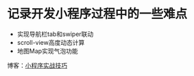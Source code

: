 # 记录开发小程序过程中的一些难点
* 实现导航栏tab和swiper联动
* scroll-view高度动态计算
* 地图Map实现气泡功能

博客：[小程序实战技巧](https://lensh.github.io/blog/blog/wx-mini-game/mini-game.html)